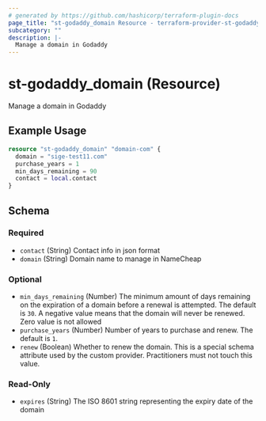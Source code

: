 ```yaml
---
# generated by https://github.com/hashicorp/terraform-plugin-docs
page_title: "st-godaddy_domain Resource - terraform-provider-st-godaddy"
subcategory: ""
description: |-
  Manage a domain in Godaddy
---
```


# st-godaddy_domain (Resource)

Manage a domain in Godaddy

## Example Usage

```terraform
resource "st-godaddy_domain" "domain-com" {
  domain = "sige-test11.com"
  purchase_years = 1
  min_days_remaining = 90
  contact = local.contact
}
```

<!-- schema generated by tfplugindocs -->
## Schema

### Required

- `contact` (String) Contact info in json format
- `domain` (String) Domain name to manage in NameCheap

### Optional

- `min_days_remaining` (Number) The minimum amount of days remaining on the expiration of a domain before a renewal is attempted. The default is `30`. A negative value means that the domain will never be renewed. Zero value is not allowed
- `purchase_years` (Number) Number of years to purchase and renew. The default is `1`.
- `renew` (Boolean) Whether to renew the domain. This is a special schema attribute used by the custom provider. Practitioners must not touch this value.

### Read-Only

- `expires` (String) The ISO 8601 string representing the expiry date of the domain
